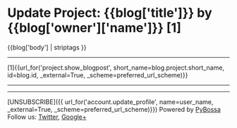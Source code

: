 # Update Project: {{blog['title']}} by {{blog['owner']['name']}} [1]
{{blog['body'] | striptags }}
***
[1]{{url_for('project.show_blogpost', short_name=blog.project.short_name, id=blog.id, _external=True, _scheme=preferred_url_scheme)}}
***
***
[UNSUBSCRIBE]({{ url_for('account.update_profile', name=user_name, _external=True, _scheme=preferred_url_scheme)}})
Powered by [PyBossa](https://pybossa.com)
Follow us: [Twitter](https://twitter.com/pybossa), [Google+](https://plus.google.com/115359083217638640334/posts)
